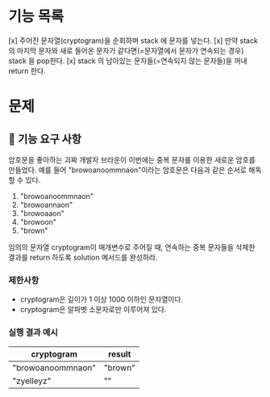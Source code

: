 # 기능 목록

[x] 주어진 문자열(cryptogram)을 순회하며 stack 에 문자를 넣는다.
[x] 만약 stack 의 마지막 문자와 새로 들어온 문자가 같다면(=문자열에서 문자가 연속되는 경우) stack 을 pop한다.
[x] stack 의 남아있는 문자들(=연속되지 않는 문자들)을 꺼내 return 한다.

# 문제

## 🚀 기능 요구 사항

암호문을 좋아하는 괴짜 개발자 브라운이 이번에는 중복 문자를 이용한 새로운 암호를 만들었다. 예를 들어 "browoanoommnaon"이라는 암호문은 다음과 같은 순서로 해독할 수 있다.

1. "browoanoommnaon"
2. "browoannaon"
3. "browoaaon"
4. "browoon"
5. "brown"

임의의 문자열 cryptogram이 매개변수로 주어질 때, 연속하는 중복 문자들을 삭제한 결과를 return 하도록 solution 메서드를 완성하라.

### 제한사항

- cryptogram은 길이가 1 이상 1000 이하인 문자열이다.
- cryptogram은 알파벳 소문자로만 이루어져 있다.

### 실행 결과 예시

| cryptogram        | result  |
| ----------------- | ------- |
| "browoanoommnaon" | "brown" |
| "zyelleyz"        | ""      |
